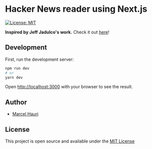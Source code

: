 # Hacker News reader using Next.js
[![License: MIT](https://img.shields.io/badge/License-MIT-blue.svg)](https://opensource.org/licenses/MIT)

**Inspired by Jeff Jadulco's work.** Check it out [here](https://github.com/jeffjadulco/hn)!

## Development
First, run the development server:

```bash
npm run dev
# or
yarn dev
```

Open [http://localhost:3000](http://localhost:3000) with your browser to see the result.

## Author

- [Marcel Hauri](https://marcelhauri.ch)

## License

This project is open source and available under the [MIT License](LICENSE)